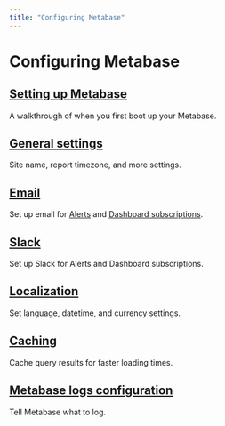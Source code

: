 ```yaml
---
title: "Configuring Metabase"
---
```


# Configuring Metabase

## [Setting up Metabase](./setting-up-metabase.md)

A walkthrough of when you first boot up your Metabase.

## [General settings](./settings.md)

Site name, report timezone, and more settings.

## [Email](./email.md)

Set up email for [Alerts](../questions/sharing/alerts.md) and [Dashboard subscriptions](../dashboards/subscriptions.md).

## [Slack](./slack.md)

Set up Slack for Alerts and Dashboard subscriptions.

## [Localization](./localization.md)

Set language, datetime, and currency settings.

## [Caching](./caching.md)

Cache query results for faster loading times.

## [Metabase logs configuration](./log-configuration.md)

Tell Metabase what to log.